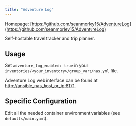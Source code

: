 ```yaml
---
title: "Adventure Log"
---
```


Homepage: [https://github.com/seanmorley15/AdventureLog](https://github.com/seanmorley15/AdventureLog)

Self-hostable travel tracker and trip planner.

## Usage

Set `adventure_log_enabled: true` in your `inventories/<your_inventory>/group_vars/nas.yml` file.

Adventure Log web interface can be found at [http://ansible_nas_host_or_ip:8171](http://ansible_nas_host_or_ip:8171).

## Specific Configuration

Edit all the needed container environment variables (see `defaults/main.yaml`).
